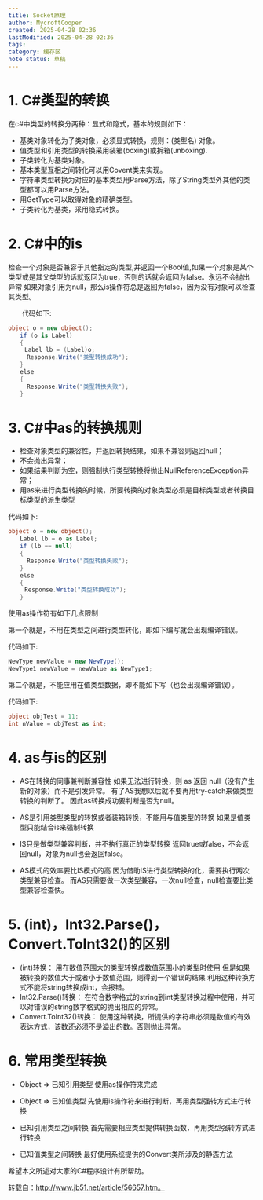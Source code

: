 ```yaml
---
title: Socket原理
author: MycroftCooper
created: 2025-04-28 02:36
lastModified: 2025-04-28 02:36
tags: 
category: 缓存区
note status: 草稿
---
```



# 1. C#类型的转换

在c#中类型的转换分两种：显式和隐式，基本的规则如下：

- 基类对象转化为子类对象，必须显式转换，规则：(类型名) 对象。
- 值类型和引用类型的转换采用装箱(boxing)或拆箱(unboxing).
- 子类转化为基类对象。
- 基本类型互相之间转化可以用Covent类来实现。
- 字符串类型转换为对应的基本类型用Parse方法，除了String类型外其他的类型都可以用Parse方法。
- 用GetType可以取得对象的精确类型。
- 子类转化为基类，采用隐式转换。

# 2. C#中的is

检查一个对象是否兼容于其他指定的类型,并返回一个Bool值,如果一个对象是某个类型或是其父类型的话就返回为true，否则的话就会返回为false。永远不会抛出异常
如果对象引用为null，那么is操作符总是返回为false，因为没有对象可以检查其类型。

　　代码如下:

```c#
object o = new object();
　　if (o is Label)
　　{
  　 Label lb = (Label)o;
  　　Response.Write("类型转换成功");
　　}
　　else
　　{
  　　Response.Write("类型转换失败");  
　　}
```

# 3. C#中as的转换规则

- 检查对象类型的兼容性，并返回转换结果，如果不兼容则返回null；
- 不会抛出异常；
- 如果结果判断为空，则强制执行类型转换将抛出NullReferenceException异常；
- 用as来进行类型转换的时候，所要转换的对象类型必须是目标类型或者转换目标类型的派生类型

代码如下:

```c#
object o = new object();  
　　Label lb = o as Label;  
　　if (lb == null)
　　{
  　　Response.Write("类型转换失败");
　　}
　　else
　　{   
  　 Response.Write("类型转换成功"); 
　　}
```

使用as操作符有如下几点限制

第一个就是，不用在类型之间进行类型转化，即如下编写就会出现编译错误。

代码如下:

```c#
NewType newValue = new NewType();
NewType1 newValue = newValue as NewType1;
```

第二个就是，不能应用在值类型数据，即不能如下写（也会出现编译错误）。

代码如下:

```c#
object objTest = 11;
int nValue = objTest as int;
```

# 4. as与is的区别

- AS在转换的同事兼判断兼容性
  如果无法进行转换，则 as 返回 null（没有产生新的对象）而不是引发异常。
  有了AS我想以后就不要再用try-catch来做类型转换的判断了。
  因此as转换成功要判断是否为null。

- AS是引用类型类型的转换或者装箱转换，不能用与值类型的转换
  如果是值类型只能结合is来强制转换

- IS只是做类型兼容判断，并不执行真正的类型转换
  返回true或false，不会返回null，对象为null也会返回false。

- AS模式的效率要比IS模式的高
  因为借助IS进行类型转换的化，需要执行两次类型兼容检查。
  而AS只需要做一次类型兼容，一次null检查，null检查要比类型兼容检查快。

# 5. (int)，Int32.Parse()，Convert.ToInt32()的区别

- (int)转换：
  用在数值范围大的类型转换成数值范围小的类型时使用
  但是如果被转换的数值大于或者小于数值范围，则得到一个错误的结果
  利用这种转换方式不能将string转换成int，会报错。
- Int32.Parse()转换：
  在符合数字格式的string到int类型转换过程中使用，并可以对错误的string数字格式的抛出相应的异常。
- Convert.ToInt32()转换：
  使用这种转换，所提供的字符串必须是数值的有效表达方式，该数还必须不是溢出的数。否则抛出异常。

# 6. 常用类型转换

- Object => 已知引用类型
  使用as操作符来完成

- Object => 已知值类型
  先使用is操作符来进行判断，再用类型强转方式进行转换

- 已知引用类型之间转换
  首先需要相应类型提供转换函数，再用类型强转方式进行转换

- 已知值类型之间转换
  最好使用系统提供的Convert类所涉及的静态方法



希望本文所述对大家的C#程序设计有所帮助。

转载自：http://www.jb51.net/article/56657.htm。

